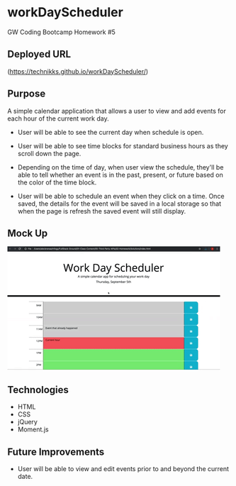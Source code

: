 # workDayScheduler
GW Coding Bootcamp Homework #5 


## Deployed URL 
(https://technikks.github.io/workDayScheduler/)


## Purpose
A simple calendar application that allows a user to view and add events for each hour of the current work day. 

* User will be able to see the current day when schedule is open. 

* User will be able to see time blocks for standard business hours as they scroll down the page. 

* Depending on the time of day, when user view the schedule, they'll be able to tell whether an event is in the past, present, or future based on the color of the time block.  

* User will be able to schedule an event when they click on a time. Once saved, the details for the event will be saved in a local storage so that when the page is refresh the saved event will still display. 


## Mock Up
![Workday Scheduler Demo](Assets/05-third-party-apis-homework-demo.gif)


## Technologies
* HTML
* CSS
* jQuery
* Moment.js


## Future Improvements
* User will be able to view and edit events prior to and beyond the current date. 

